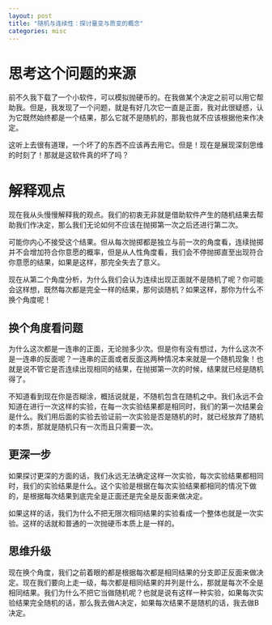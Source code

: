 ```yaml
---
layout: post
title: "随机与连续性：探讨量变与质变的概念"
categories: misc
---
```


# 思考这个问题的来源

前不久我下载了一个小软件，可以模拟抛硬币的。在我做某个决定之前可以用它帮助我。但是，我发现了一个问题，就是有好几次它一直是正面，我对此很疑惑，认为它既然始终都是一个结果，那么它就不是随机的，那我也就不应该根据他来作决定。

这听上去很有道理，一个坏了的东西不应该再去用它。但是！现在是展现深刻思维的时刻了！那就是这软件真的坏了吗？

# 解释观点

现在我从头慢慢解释我的观点。我们的初衷无非就是借助软件产生的随机结果去帮助我们作决定，那么我们无论如何不应该在抛掷第一次之后还进行第二次。

可能你内心不接受这个结果。但从每次抛掷都是独立与前一次的角度看，连续抛掷并不会增加符合你意愿的概率，但是从人性角度看，我们会不停抛掷直至出现符合你意愿的结果，如果是这样，那完全失去了意义。

现在从第二个角度分析，为什么我们会认为连续出现正面就不是随机了呢？你可能会这样想，既然每次都是完全一样的结果，那何谈随机？如果这样，那你为什么不换个角度呢！

## 换个角度看问题

为什么这次都是一连串的正面，无论抛多少次。但是你有没有想过，为什么这次不是一连串的反面呢？一连串的正面或者反面这两种情况本来就是一个随机现象！也就是说不管它是否连续出现相同的结果，在抛掷第一次的时候，结果就已经是随机得了。

不知道看到现在你是否糊涂，概括说就是，不随机包含在随机之中。我们永远不会知道在进行一次这样的实验，在每一次实验结果都是相同时，我们的第一次结果会是什么。我们用后面的实验去验证前一次实验是否是随机的时，就已经放弃了随机的本质，那就是随机只有一次而且只需要一次。

## 更深一步

如果探讨更深的方面的话，我们永远无法确定这样一次实验，每次实验结果都相同时，我们的实验结果是什么。这个实验是根据在每次实验结果都相同的情况下做的，是根据每次结果到底完全是正面还是完全是反面来做决定。

如果这样的话，我们为什么不把无限次相同结果的实验看成一个整体也就是一次实验。这样的话就和普通的一次抛硬币本质上是一样的。

## 思维升级

现在换个角度，我们之前着眼的都是根据每次都是相同结果的分支即正反面来做决定。现在我们要向上走一级，每次都是相同结果的并列是什么，那就是每次不全是相同结果。我们为什么不把它当做随机呢？也就是说有这样一种实验，如果每次实验结果完全随机的话，那么我去做A决定，如果每次结果不是随机的话，我去做B决定。
